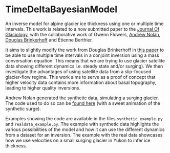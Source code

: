 
# TimeDeltaBayesianModel
An inverse model for alpine glacier ice thickness using one or multiple time intervals.
This work is related to a now submitted paper to the [Journal Of Glaciology](https://www.cambridge.org/core/journals/journal-of-glaciology), with the collaborative work of Gwenn Flowers, [Andrew Nolan](https://github.com/andrewdnolan), [Douglas Brinkerhoff](https://dbrinkerhoff.org/) and Étienne Berthier. 

It aims to slightly modify the work from Douglas Brinkerhoff in [this paper](https://www.frontiersin.org/articles/10.3389/feart.2016.00008/full) 
to be able to use multiple time intervals in a conjoint inversion using a mass conversation equation. This means that we are trying to use glacier satellite data showing different dynamics i.e. steady state and/or surging).
We then investigate the advantages of using satellite data from a slip-focused glacier-flow regime. 
This work aims to serve as a proof of concept that higher velocity data contains more information about basal topography, leading to higher quality inversions. 

Andrew Nolan generated the synthetic data, simulating a surging glacier. The code used to do so can be [found here](https://github.com/andrewdnolan/Harmonic_Beds) (with a sweet animation of the synthetic surge).
<p>

Examples showing the code are available in the files `synthetic_example.py` and `realdata_example.py`. The  example with synthetic data highlights the various possibilities of the model and how it can use the different dynamics from a dataset for an inversion. The example with the real data showcases how we use velocities on a small surging glacier in Yukon to infer ice thickness.

